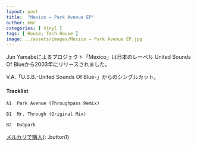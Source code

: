 ```yaml
---
layout: post
title:  "Mexico – Park Avenue EP"
author: mmr
categories: [ Vinyl ]
tags: [ House, Tech House ]
image: ../assets/images/Mexico – Park Avenue EP.jpg
---
```


Jun Yamabeによるプロジェクト「Mexico」は日本のレーベル United Sounds Of Blueから2003年にリリースされました。

V.A.「U.S.B.-United Sounds Of Blue-」からのシングルカット。

#### Tracklist
```md
A1  Park Avenue (Throughpass Remix)

B1  Mr. Through (Original Mix)

B2  Dubpark
```

[メルカリで購入](https://jp.mercari.com/item/m70725045281?afid=6142608987){: .button1}

